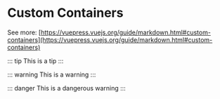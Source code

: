 # Custom Containers

See more: [https://vuepress.vuejs.org/guide/markdown.html#custom-containers](https://vuepress.vuejs.org/guide/markdown.html#custom-containers)

::: tip
This is a tip
:::

::: warning
This is a warning
:::

::: danger
This is a dangerous warning
:::

<!-- ::: details
This is a details block, which does not work in IE / Edge
::: -->